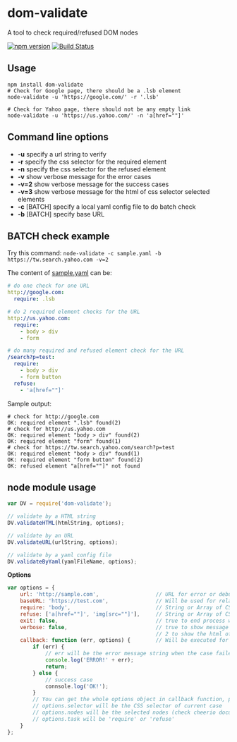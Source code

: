 # dom-validate

A tool to check required/refused DOM nodes 

[![npm version](https://img.shields.io/npm/v/dom-validate.svg)](https://www.npmjs.org/package/dom-validate) [![Build Status](https://travis-ci.org/zordius/dom-validate.svg?branch=master)](https://travis-ci.org/zordius/dom-validate)

## Usage

```shell
npm install dom-validate
# Check for Google page, there should be a .lsb element
node-validate -u 'https://google.com/' -r '.lsb'

# Check for Yahoo page, there should not be any empty link
node-validate -u 'https://us.yahoo.com/' -n 'a[href=""]'
```

## Command line options
* **-u** specify a url string to verify
* **-r** specify the css selector for the required element
* **-n** specify the css selector for the refused element
* **-v** show verbose message for the error cases
* **-v=2** show verbose message for the success cases
* **-v=3** show verbose message for the html of css selector selected elements
* **-c** [BATCH] specify a local yaml config file to do batch check
* **-b** [BATCH] specify base URL

## BATCH check example

Try this command: `node-validate -c sample.yaml -b https://tw.search.yahoo.com -v=2`

The content of <a href="sample.yaml">sample.yaml</a> can be:
```yaml
# do one check for one URL
http://google.com:
  require: .lsb

# do 2 required element checks for the URL
http://us.yahoo.com:
  require:
    - body > div
    - form

# do many required and refused element check for the URL
/search?p=test:
  require:
    - body > div
    - form button
  refuse:
    - 'a[href=""]'
```

Sample output:
```
# check for http://google.com
OK: required element ".lsb" found(2)
# check for http://us.yahoo.com
OK: required element "body > div" found(2)
OK: required element "form" found(1)
# check for https://tw.search.yahoo.com/search?p=test
OK: required element "body > div" found(1)
OK: required element "form button" found(2)
OK: refused element "a[href=""]" not found
```


## node module usage

```javascript
var DV = require('dom-validate');

// validate by a HTML string
DV.validateHTML(htmlString, options);

// validate by an URL
DV.validateURL(urlString, options);

// validate by a yaml config file
DV.validateByYaml(yamlFileName, options);
```

**Options**
```javascript
var options = {
    url: 'http://sample.com',                  // URL for error or debug message
    baseURL: 'https://test.com',               // Will be used for relative URL when call .validateByYaml()
    require: 'body',                           // String or Array of CSS selector to check
    refuse: ['a[href=""]', 'img[src=""]'],     // String or Array of CSS selector to check
    exit: false,                               // true to end process when test done, the exit code will be number of failed case
    verbose: false,                            // true to show message for success cases
                                               // 2 to show the html of css selector selected elements
    callback: function (err, options) {        // Will be executed for every cases
        if (err) {
            // err will be the error message string when the case failed
            console.log('ERROR!' + err);
            return;
        } else {
            // success case
            connsole.log('OK!');
        }
        // You can get the whole options object in callback function, plus:
        // options.selector will be the CSS selector of current case
        // options.nodes will be the selected nodes (check cheerio document)
        // options.task will be 'require' or 'refuse'
    }
};
